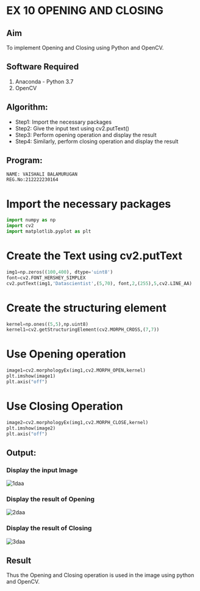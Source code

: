 # EX 10 OPENING AND CLOSING
## Aim
To implement Opening and Closing using Python and OpenCV.
## Software Required
1. Anaconda - Python 3.7
2. OpenCV
## Algorithm:
- Step1: Import the necessary packages
- Step2: Give the input text using cv2.putText()
- Step3: Perform opening operation and display the result
- Step4: Similarly, perform closing operation and display the result
## Program:
```
NAME: VAISHALI BALAMURUGAN 
REG.No:212222230164
``` 
# Import the necessary packages
```python
import numpy as np
import cv2
import matplotlib.pyplot as plt
```
# Create the Text using cv2.putText
```python
img1=np.zeros((100,400), dtype='uint8')
font=cv2.FONT_HERSHEY_SIMPLEX
cv2.putText(img1,'Datascientist',(5,70), font,2,(255),5,cv2.LINE_AA)
```
# Create the structuring element
```python
kernel=np.ones((5,5),np.uint8)
kernel1=cv2.getStructuringElement(cv2.MORPH_CROSS,(7,7))
```
# Use Opening operation
```python
image1=cv2.morphologyEx(img1,cv2.MORPH_OPEN,kernel)
plt.imshow(image1)
plt.axis("off")
```
# Use Closing Operation
```python
image2=cv2.morphologyEx(img1,cv2.MORPH_CLOSE,kernel)
plt.imshow(image2)
plt.axis("off")
```
## Output:
### Display the input Image
![1daa](https://github.com/deepikasrinivasans/OPENING--AND-CLOSING/assets/119393935/b4990b49-f6c8-402f-8d9e-5beeb1f11e01)
### Display the result of Opening
![2daa](https://github.com/deepikasrinivasans/OPENING--AND-CLOSING/assets/119393935/b42639d0-7cc0-44cf-a300-2cd69ca337ef)
### Display the result of Closing
![3daa](https://github.com/deepikasrinivasans/OPENING--AND-CLOSING/assets/119393935/c96dd44c-b85a-4253-8607-7555fbb21c25)
## Result
Thus the Opening and Closing operation is used in the image using python and OpenCV.
